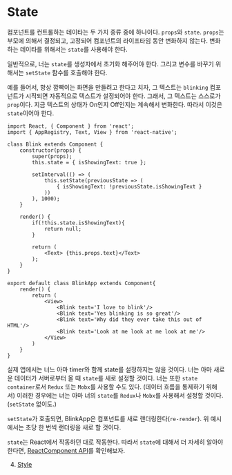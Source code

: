 # State

컴포넌트를 컨트롤하는 데이타는 두 가지 종류 중에 하나이다. `props`와 `state`. `props`는 부모에 의해서 결정되고, 고정되어 컴포넌트의 라이프타임 동안 변화하지 않는다. 변화하는 데이타를 위해서는 `state`를 사용해야 한다.

일반적으로, 너는 `state`를 생성자에서 초기화 해주어야 한다. 그리고 변수를 바꾸기 위해서는 `setState` 함수를 호출해야 한다.

예를 들어서, 항상 깜빡이는 화면을 만들려고 한다고 치자, 그 텍스트는 `blinking` 컴포넌트가 시작되면 자동적으로 텍스트가 설정되어야 한다. 그래서, 그 텍스트는 스스로가 `prop`이다. 지금 텍스트의 상태가 On인지 Off인지는 계속해서 변화한다. 따라서 이것은 `state`이어야 한다.

```
import React, { Component } from 'react';
import { AppRegistry, Text, View } from 'react-native';

class Blink extends Component {
    constructor(props) {
        super(props);
        this.state = { isShowingText: true };
        
        setInterval(() => (
            this.setState(previousState => (
                { isShowingText: !previousState.isShowingText }
            ))
        ), 1000);
    }

    render() {
        if(!this.state.isShowingText){
            return null;
        }

        return (
            <Text> {this.props.text}</Text>
        );
    }
}

export default class BlinkApp extends Component{
    render() {
        return (
            <View>
                <Blink text='I love to blink'/>
                <Blink text='Yes blinking is so great'/>
                <Blink text='Why did they ever take this out of HTML'/>
                <Blink text='Look at me look at me look at me'/>
            </View>
        )
    }
}
```

실제 앱에서는 너느 아마 timer와 함께 state를 설정하지는 않을 것이다. 너는 아마 새로운 데이터가 서버로부터 올 때 `state`를 새로 설정할 것이다. 너는 또한 `state container`로서 `Redux` 또는 `Mobx`를 사용할 수도 있다. (데이터 흐름을 통제하기 위해서) 이러한 경우에는 너는 아마 너의 `state`를 `Redux`나 `Mobx`를 사용해서 설정할 것이다. (`setState` 없이도.)

`setState`가 호출되면, BlinkApp은 컴포넌트를 새로 랜더링한다(`re-render`). 위 예시에서는 초당 한 번씩 랜더링을 새로 할 것이다.

`state`는 React에서 작동하던 대로 작동한다. 따라서 `state`에 대해서 더 자세히 알아야 한다면, [ReactComponent API](https://reactjs.org/docs/react-component.html#setstate)를 확인해보자.

4. [Style](https://github.com/changhoi/TIL/blob/master/RN/The%20Basics/RN-4-Style.md)